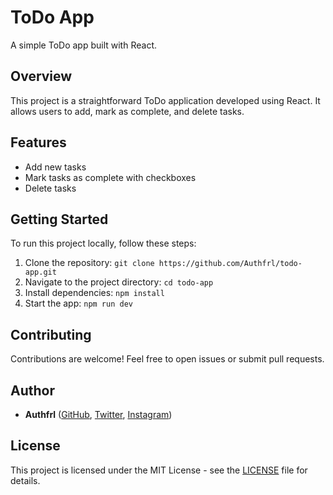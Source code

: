 # ToDo App

A simple ToDo app built with React.

## Overview

This project is a straightforward ToDo application developed using React. It allows users to add, mark as complete, and delete tasks.

## Features

- Add new tasks
- Mark tasks as complete with checkboxes
- Delete tasks

## Getting Started

To run this project locally, follow these steps:

1. Clone the repository: `git clone https://github.com/Authfrl/todo-app.git`
2. Navigate to the project directory: `cd todo-app`
3. Install dependencies: `npm install`
4. Start the app: `npm run dev`

## Contributing

Contributions are welcome! Feel free to open issues or submit pull requests.

## Author

- **Authfrl** ([GitHub](https://github.com/Authfrl), [Twitter](https://twitter.com/authtbh), [Instagram](https://instagram.com/auth.dev))

## License

This project is licensed under the MIT License - see the [LICENSE](LICENSE) file for details.
